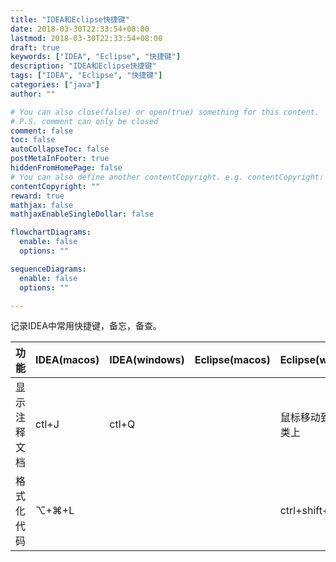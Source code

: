 ```yaml
---
title: "IDEA和Eclipse快捷键"
date: 2018-03-30T22:33:54+08:00
lastmod: 2018-03-30T22:33:54+08:00
draft: true
keywords: ["IDEA", "Eclipse", "快捷键"]
description: "IDEA和Eclipse快捷键"
tags: ["IDEA", "Eclipse", "快捷键"]
categories: ["java"]
author: ""

# You can also close(false) or open(true) something for this content.
# P.S. comment can only be closed
comment: false
toc: false
autoCollapseToc: false
postMetaInFooter: true
hiddenFromHomePage: false
# You can also define another contentCopyright. e.g. contentCopyright: "This is another copyright."
contentCopyright: ""
reward: true
mathjax: false
mathjaxEnableSingleDollar: false

flowchartDiagrams:
  enable: false
  options: ""

sequenceDiagrams: 
  enable: false
  options: ""

---
```


记录IDEA中常用快捷键，备忘，备查。
<!--more-->

功能|IDEA(macos)|IDEA(windows)|Eclipse(macos)|Eclipse(windows)
-----|--------|--------|-------|-------
显示注释文档|ctl+J|ctl+Q| |鼠标移动到方法或类上
格式化代码|⌥+⌘+L| | |ctrl+shift+F